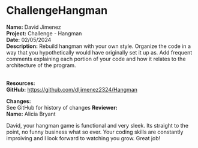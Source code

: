 # ChallengeHangman

<b>Name:</b> David Jimenez <br>
<b>Project:</b> Challenge - Hangman <br>
<b>Date:</b> 02/05/2024 <br>
<strong>Description:</strong>
Rebuild hangman with your own style. Organize the code in a way that you hypothetically would have originally set it up as. Add frequent comments explaining each portion of your code and how it relates to the architecture of the program.<br><br>

<b>Resources:</b> <br>
<b>GitHub:</b> https://github.com/dljimenez2324/Hangman <br>

<b>Changes:</b> <br>
See GitHub for history of changes
<b>Reviewer:</b> <br>
<b>Name:</b> Alicia Bryant <br>
 
David, your hangman game is functional and very sleek. Its straight to the point, no funny business what so ever. Your coding skills are constantly improiving and I look forward to watching you grow. Great job!
